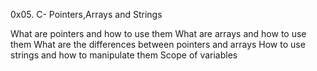 0x05. C- Pointers,Arrays and Strings

What are pointers and how to use them
What are arrays and how to use them
What are the differences between pointers and arrays
How to use strings and how to manipulate them
Scope of variables
